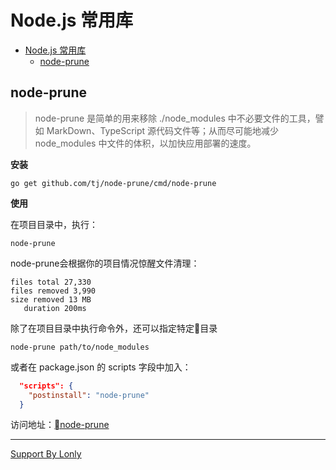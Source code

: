 # Node.js 常用库

<!-- TOC -->

- [Node.js 常用库](#nodejs-常用库)
    - [node-prune](#node-prune)

<!-- /TOC -->

## node-prune

> node-prune 是简单的用来移除 ./node_modules 中不必要文件的工具，譬如 MarkDown、TypeScript 源代码文件等；从而尽可能地减少 node_modules 中文件的体积，以加快应用部署的速度。

**安装**

```
go get github.com/tj/node-prune/cmd/node-prune
```

**使用**

在项目目录中，执行：
```
node-prune
```

node-prune会根据你的项目情况惊醒文件清理：
```
files total 27,330
files removed 3,990
size removed 13 MB
   duration 200ms
```

除了在项目目录中执行命令外，还可以指定特定目录
```
node-prune path/to/node_modules
```

或者在 package.json 的 scripts 字段中加入：
```json
  "scripts": {
    "postinstall": "node-prune"
  }
```

访问地址：[node-prune](https://github.com/tj/node-prune)


___
[Support By Lonly](mailto:lonly197@gmail.com)